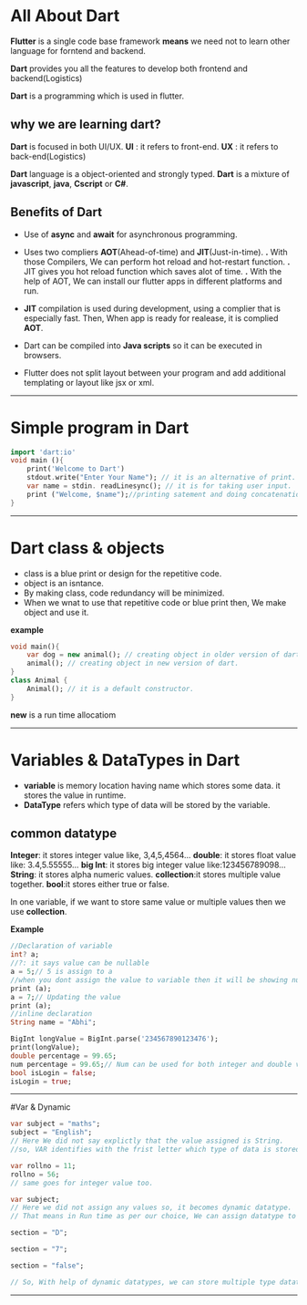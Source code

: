 #  All About    Dart

**Flutter** is a single code base framework **means** we need not to learn other language for forntend and backend.

**Dart** provides you all the features to develop both frontend and backend(Logistics)

**Dart** is a programming which is used in flutter.

## why we are learning dart?

**Dart** is focused in both UI/UX.
**UI** : it refers to front-end.
**UX** : it refers to back-end(Logistics)

**Dart** language is a object-oriented and strongly typed.
**Dart** is a mixture of **javascript**, **java**, **Cscript** or **C#**.

## Benefits of Dart
- Use of **async** and **await** for asynchronous programming.
- Uses two compliers **AOT**(Ahead-of-time) and **JIT**(Just-in-time).
             **.** With those Compilers, We can perform hot reload and hot-restart function.
             **.** JIT gives you hot reload function which saves alot of time.
             **.** With the help of AOT, We can install our flutter apps in different platforms and run.

- **JIT** compilation is used during development, using a complier that is especially fast. Then, When app is ready for realease, it is complied **AOT**.
- Dart can be compiled into **Java scripts** so it can be executed in browsers.
- Flutter does not split layout between your program and add additional templating or layout like jsx or xml.
---
# Simple program in Dart
```dart
import 'dart:io'
void main (){
    print('Welcome to Dart')
    stdout.write("Enter Your Name"); // it is an alternative of print.
    var name = stdin. readLinesync(); // it is for taking user input.
    print ("Welcome, $name");//printing satement and doing concatenation. 
}
```
---
# Dart class & objects
- class is a blue print or design for the repetitive code.
- object is an isntance.
- By making class, code redundancy will be minimized.
- When we wnat to use that repetitive code or  blue print then, We make object and use it.

**example**
```dart
void main(){
    var dog = new animal(); // creating object in older version of dart.
    animal(); // creating object in new version of dart.
}
class Animal {
    Animal(); // it is a default constructor.
}
```
**new** is a run time allocatiom

---
# Variables & DataTypes in Dart
- **variable** is memory location having name which stores some data. it stores the value in runtime.
- **DataType** refers which type of data will be stored by the variable.
## common datatype
**Integer**: it stores integer value like, 3,4,5,4564...
**double**: it stores float value like: 3.4,5.55555...
**big Int**: it stores big integer value like:123456789098...
**String**: it stores alpha numeric values.
**collection**:it stores multiple value together.
**bool**:it stores either true or false.

In one variable, if we want to store same value or multiple values then we use **collection**.

**Example**
```dart
//Declaration of variable
int? a;
//?: it says value can be nullable
a = 5;// 5 is assign to a
//when you dont assign the value to variable then it will be showing null.
print (a);
a = 7;// Updating the value 
print (a);
//inline declaration
String name = "Abhi";

BigInt longValue = BigInt.parse('234567890123476');
print(longValue);
double percentage = 99.65;
num percentage = 99.65;// Num can be used for both integer and double values.
bool isLogin = false;
isLogin = true; 
```

---
#Var & Dynamic
```dart
var subject = "maths";
subject = "English";
// Here We did not say explictly that the value assigned is String.
//so, VAR identifies with the frist letter which type of data is stored and accordingly it will assign the datatypes.

var rollno = 11;
rollno = 56;
// same goes for integer value too.

var subject;
// Here we did not assign any values so, it becomes dynamic datatype.
// That means in Run time as per our choice, We can assign datatype to that variable.

section = "D";

section = "7";

section = "false";

// So, With help of dynamic datatypes, we can store multiple type datatypes in a single variable
```
---
